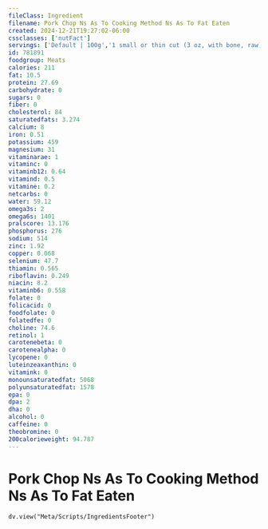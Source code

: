 ```yaml
---
fileClass: Ingredient
filename: Pork Chop Ns As To Cooking Method Ns As To Fat Eaten
created: 2024-12-21T19:27:02-06:00
cssclasses: ['nutFact']
servings: ['Default | 100g','1 small or thin cut (3 oz, with bone, raw) (yield after cooking, bone removed) | 47','1 medium (5.5 oz, with bone, raw) (yield after cooking, bone removed) | 87','1 large (8 oz, with bone, raw) (yield after cooking, bone removed) | 127','1 oz, with bone, raw (yield after cooking, bone removed) | 16','1 oz, with bone, cooked (yield after bone removed) | 22','1 oz, boneless, raw (yield after cooking) | 21','1 oz, boneless, cooked | 28','1 cubic inch, boneless, cooked | 17','1 cup, cooked, diced | 134']
id: 781891
foodgroup: Meats
calories: 211
fat: 10.5
protein: 27.69
carbohydrate: 0
sugars: 0
fiber: 0
cholesterol: 84
saturatedfats: 3.274
calcium: 8
iron: 0.51
potassium: 459
magnesium: 31
vitaminarae: 1
vitaminc: 0
vitaminb12: 0.64
vitamind: 0.5
vitamine: 0.2
netcarbs: 0
water: 59.12
omega3s: 2
omega6s: 1401
pralscore: 13.176
phosphorus: 276
sodium: 514
zinc: 1.92
copper: 0.068
selenium: 47.7
thiamin: 0.565
riboflavin: 0.249
niacin: 8.2
vitaminb6: 0.558
folate: 0
folicacid: 0
foodfolate: 0
folatedfe: 0
choline: 74.6
retinol: 1
carotenebeta: 0
carotenealpha: 0
lycopene: 0
luteinzeaxanthin: 0
vitamink: 0
monounsaturatedfat: 5068
polyunsaturatedfat: 1578
epa: 0
dpa: 2
dha: 0
alcohol: 0
caffeine: 0
theobromine: 0
200calorieweight: 94.787
---
```


# Pork Chop Ns As To Cooking Method Ns As To Fat Eaten

```dataviewjs
dv.view("Meta/Scripts/IngredientsFooter")
```